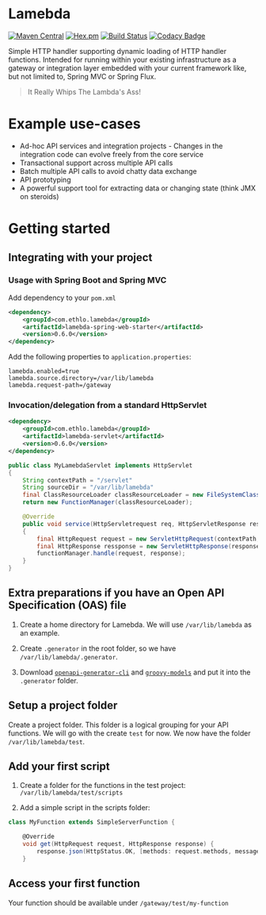 # Lamebda
[![Maven Central](https://img.shields.io/maven-central/v/com.ethlo.lamebda/lamebda.svg?label=Maven%20Central)](https://search.maven.org/search?q=g:%22com.ethlo.lamebda%22)
[![Hex.pm](https://img.shields.io/hexpm/l/plug.svg)](LICENSE)
[![Build Status](https://travis-ci.org/ethlo/lamebda.svg?branch=master)](https://travis-ci.org/ethlo/lamebda)
[![Codacy Badge](https://api.codacy.com/project/badge/Grade/598913bc1fe9405c82be73d9a4f105c8)](https://www.codacy.com/app/ethlo/lamebda?utm_source=github.com&amp;utm_medium=referral&amp;utm_content=ethlo/lamebda&amp;utm_campaign=Badge_Grade)

Simple HTTP handler supporting dynamic loading of HTTP handler functions. Intended for running within your existing infrastructure as a gateway or integration layer embedded with your current framework like, but not limited to, Spring MVC or Spring Flux.

> It Really Whips The Lambda's Ass!

# Example use-cases

* Ad-hoc API services and integration projects - Changes in the integration code can evolve freely from the core service
* Transactional support across multiple API calls
* Batch multiple API calls to avoid chatty data exchange
* API prototyping
* A powerful support tool for extracting data or changing state (think JMX on steroids)

# Getting started

## Integrating with your project

### Usage with Spring Boot and Spring MVC

Add dependency to your `pom.xml`
```xml
<dependency>
    <groupId>com.ethlo.lamebda</groupId>
    <artifactId>lamebda-spring-web-starter</artifactId>
    <version>0.6.0</version>
</dependency>
```

Add the following properties to `application.properties`:
```properties
lamebda.enabled=true
lamebda.source.directory=/var/lib/lamebda
lamebda.request-path=/gateway
```

### Invocation/delegation from a standard HttpServlet

```xml
<dependency>
    <groupId>com.ethlo.lamebda</groupId>
    <artifactId>lamebda-servlet</artifactId>
    <version>0.6.0</version>
</dependency>
```

```java
public class MyLamebdaServlet implements HttpServlet
{
    String contextPath = "/servlet"
    String sourceDir = "/var/lib/lamebda"
    final ClassResourceLoader classResourceLoader = new FileSystemClassResourceLoader(f->f, sourceDir);
    return new FunctionManager(classResourceLoader);

    @Override
    public void service(HttpServletrequest req, HttpServletResponse res)
    {
        final HttpRequest request = new ServletHttpRequest(contextPath, request);
        final HttpResponse ressponse = new ServletHttpResponse(response);
        functionManager.handle(request, response);
    }
}
```

## Extra preparations if you have an Open API Specification (OAS) file

1. Create a home directory for Lamebda. We will use `/var/lib/lamebda` as an example.

2. Create `.generator` in the root folder, so we have `/var/lib/lamebda/.generator`. 

3. Download [`openapi-generator-cli`](http://central.maven.org/maven2/org/openapitools/openapi-generator-cli/3.3.4/openapi-generator-cli-3.3.4.jar) and [`groovy-models`](https://repo1.maven.org/maven2/com/ethlo/openapi-tools/groovy-models/0.1/groovy-models-0.1.jar) and put it into the `.generator` folder.

## Setup a project folder
Create a project folder. This folder is a logical grouping for your API functions. We will go with the create `test` for now. We now have the folder `/var/lib/lamebda/test`.


## Add your first script
1. Create a folder for the functions in the test project: `/var/lib/lamebda/test/scripts`

2. Add a simple script in the scripts folder:

```groovy
class MyFunction extends SimpleServerFunction {

    @Override
    void get(HttpRequest request, HttpResponse response) {
        response.json(HttpStatus.OK, [methods: request.methods, message:'Hello world'])
    }
```

## Access your first function

Your function should be available under `/gateway/test/my-function`

